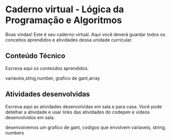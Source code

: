 # Caderno virtual - Lógica da Programação e Algoritmos
Boas vindas! Este é seu caderno virtual. Aqui você deverá guardar todos os conceitos aprendidos e atividades dessa unidade curricular. 


## Conteúdo Técnico
Escreva aqui os conteúdos aprendidos.

variaveis,sting,number, grafico de gant,array



## Atividades desenvolvidas
Escreva aqui as atividades desenvolvidas em sala e para casa. Você pode detelhar a atividade e usar links das atividades do codepen e vídeos desenvolvidos em sala. 

desenvolvemos um grafico de gant, codigos que envolvem variaveis, string, numbers 

